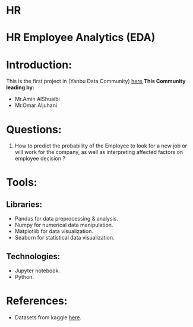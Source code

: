 # HR
# HR Employee Analytics (EDA)
# Introduction:
This is the first project in (Yanbu Data Community) [here](https://linktr.ee/yanbudata),**This Community leading by:**
- Mr.Amin AlShuaibi
- Mr.Omar Aljuhani


# Questions:
1.	How to predict the probability of the Employee to look for a new job or will work for the company, as well as interpreting affected factors on employee decision ?

# Tools:
## Libraries:
-	Pandas for data preprocessing & analysis.
-	Numpy for numerical data manipulation.
-	Matplotlib for data visualization.
- Seaborn for statistical data visualization.
## Technologies:
- Jupyter notebook.
- Python.


# References:
- Datasets from kaggle [here](https://www.kaggle.com/datasets/kmldas/hr-employee-data-descriptive-analytics?resource=download).
